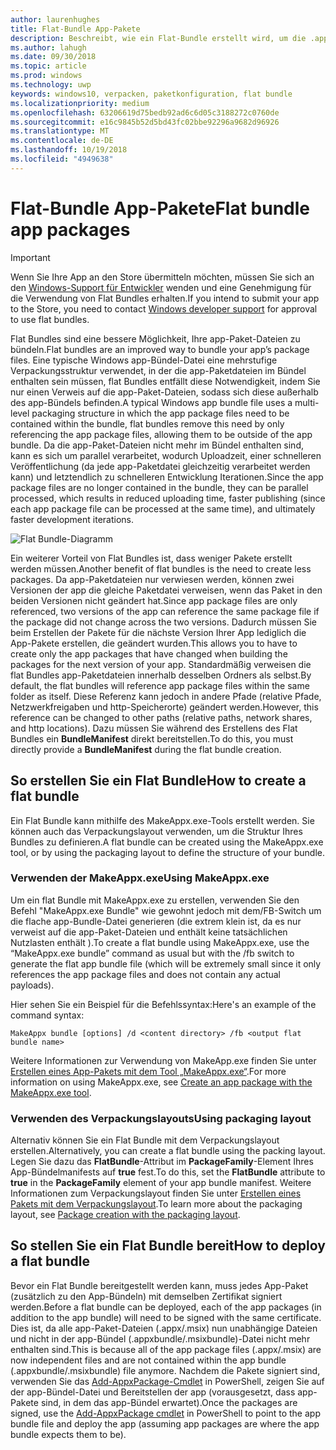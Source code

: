 ```yaml
---
author: laurenhughes
title: Flat-Bundle App-Pakete
description: Beschreibt, wie ein Flat-Bundle erstellt wird, um die .appx-Paketdateien Ihrer App mit Verweisen auf App-Pakete zu bündeln.
ms.author: lahugh
ms.date: 09/30/2018
ms.topic: article
ms.prod: windows
ms.technology: uwp
keywords: windows10, verpacken, paketkonfiguration, flat bundle
ms.localizationpriority: medium
ms.openlocfilehash: 63206619d75bedb92ad6c6d05c3188272c0760de
ms.sourcegitcommit: e16c9845b52d5bd43fc02bbe92296a9682d96926
ms.translationtype: MT
ms.contentlocale: de-DE
ms.lasthandoff: 10/19/2018
ms.locfileid: "4949638"
---
```

# <a name="flat-bundle-app-packages"></a><span data-ttu-id="77801-104">Flat-Bundle App-Pakete</span><span class="sxs-lookup"><span data-stu-id="77801-104">Flat bundle app packages</span></span> 

> [!IMPORTANT]
> <span data-ttu-id="77801-105">Wenn Sie Ihre App an den Store übermitteln möchten, müssen Sie sich an den [Windows-Support für Entwickler](https://developer.microsoft.com/windows/support) wenden und eine Genehmigung für die Verwendung von Flat Bundles erhalten.</span><span class="sxs-lookup"><span data-stu-id="77801-105">If you intend to submit your app to the Store, you need to contact [Windows developer support](https://developer.microsoft.com/windows/support) for approval to use flat bundles.</span></span>

<span data-ttu-id="77801-106">Flat Bundles sind eine bessere Möglichkeit, Ihre app-Paket-Dateien zu bündeln.</span><span class="sxs-lookup"><span data-stu-id="77801-106">Flat bundles are an improved way to bundle your app’s package files.</span></span> <span data-ttu-id="77801-107">Eine typische Windows app-Bündel-Datei eine mehrstufige Verpackungsstruktur verwendet, in der die app-Paketdateien im Bündel enthalten sein müssen, flat Bundles entfällt diese Notwendigkeit, indem Sie nur einen Verweis auf die app-Paket-Dateien, sodass sich diese außerhalb des app-Bündels befinden.</span><span class="sxs-lookup"><span data-stu-id="77801-107">A typical Windows app bundle file uses a multi-level packaging structure in which the app package files need to be contained within the bundle, flat bundles remove this need by only referencing the app package files, allowing them to be outside of the app bundle.</span></span> <span data-ttu-id="77801-108">Da die app-Paket-Dateien nicht mehr im Bündel enthalten sind, kann es sich um parallel verarbeitet, wodurch Uploadzeit, einer schnelleren Veröffentlichung (da jede app-Paketdatei gleichzeitig verarbeitet werden kann) und letztendlich zu schnelleren Entwicklung Iterationen.</span><span class="sxs-lookup"><span data-stu-id="77801-108">Since the app package files are no longer contained in the bundle, they can be parallel processed, which results in reduced uploading time, faster publishing (since each app package file can be processed at the same time), and ultimately faster development iterations.</span></span>

![Flat Bundle-Diagramm](images/bundle-combined.png)

<span data-ttu-id="77801-110">Ein weiterer Vorteil von Flat Bundles ist, dass weniger Pakete erstellt werden müssen.</span><span class="sxs-lookup"><span data-stu-id="77801-110">Another benefit of flat bundles is the need to create less packages.</span></span> <span data-ttu-id="77801-111">Da app-Paketdateien nur verwiesen werden, können zwei Versionen der app die gleiche Paketdatei verweisen, wenn das Paket in den beiden Versionen nicht geändert hat.</span><span class="sxs-lookup"><span data-stu-id="77801-111">Since app package files are only referenced, two versions of the app can reference the same package file if the package did not change across the two versions.</span></span> <span data-ttu-id="77801-112">Dadurch müssen Sie beim Erstellen der Pakete für die nächste Version Ihrer App lediglich die App-Pakete erstellen, die geändert wurden.</span><span class="sxs-lookup"><span data-stu-id="77801-112">This allows you to have to create only the app packages that have changed when building the packages for the next version of your app.</span></span>
<span data-ttu-id="77801-113">Standardmäßig verweisen die flat Bundles app-Paketdateien innerhalb desselben Ordners als selbst.</span><span class="sxs-lookup"><span data-stu-id="77801-113">By default, the flat bundles will reference app package files within the same folder as itself.</span></span> <span data-ttu-id="77801-114">Diese Referenz kann jedoch in andere Pfade (relative Pfade, Netzwerkfreigaben und http-Speicherorte) geändert werden.</span><span class="sxs-lookup"><span data-stu-id="77801-114">However, this reference can be changed to other paths (relative paths, network shares, and http locations).</span></span> <span data-ttu-id="77801-115">Dazu müssen Sie während des Erstellens des Flat Bundles ein **BundleManifest** direkt bereitstellen.</span><span class="sxs-lookup"><span data-stu-id="77801-115">To do this, you must directly provide a **BundleManifest** during the flat bundle creation.</span></span> 

## <a name="how-to-create-a-flat-bundle"></a><span data-ttu-id="77801-116">So erstellen Sie ein Flat Bundle</span><span class="sxs-lookup"><span data-stu-id="77801-116">How to create a flat bundle</span></span>

<span data-ttu-id="77801-117">Ein Flat Bundle kann mithilfe des MakeAppx.exe-Tools erstellt werden. Sie können auch das Verpackungslayout verwenden, um die Struktur Ihres Bundles zu definieren.</span><span class="sxs-lookup"><span data-stu-id="77801-117">A flat bundle can be created using the MakeAppx.exe tool, or by using the packaging layout to define the structure of your bundle.</span></span>

### <a name="using-makeappxexe"></a><span data-ttu-id="77801-118">Verwenden der MakeAppx.exe</span><span class="sxs-lookup"><span data-stu-id="77801-118">Using MakeAppx.exe</span></span>
<span data-ttu-id="77801-119">Um ein flat Bundle mit MakeAppx.exe zu erstellen, verwenden Sie den Befehl "MakeAppx.exe Bundle" wie gewohnt jedoch mit dem/FB-Switch um die flache app-Bundle-Datei generieren (die extrem klein ist, da es nur verweist auf die app-Paket-Dateien und enthält keine tatsächlichen Nutzlasten enthält ).</span><span class="sxs-lookup"><span data-stu-id="77801-119">To create a flat bundle using MakeAppx.exe, use the “MakeAppx.exe bundle” command as usual but with the /fb switch to generate the flat app bundle file (which will be extremely small since it only references the app package files and does not contain any actual payloads).</span></span> 

<span data-ttu-id="77801-120">Hier sehen Sie ein Beispiel für die Befehlssyntax:</span><span class="sxs-lookup"><span data-stu-id="77801-120">Here's an example of the command syntax:</span></span>

```syntax
MakeAppx bundle [options] /d <content directory> /fb <output flat bundle name>
```

<span data-ttu-id="77801-121">Weitere Informationen zur Verwendung von MakeApp.exe finden Sie unter [Erstellen eines App-Pakets mit dem Tool „MakeAppx.exe“](https://docs.microsoft.com/windows/uwp/packaging/create-app-package-with-makeappx-tool).</span><span class="sxs-lookup"><span data-stu-id="77801-121">For more information on using MakeAppx.exe, see [Create an app package with the MakeAppx.exe tool](https://docs.microsoft.com/windows/uwp/packaging/create-app-package-with-makeappx-tool).</span></span>

### <a name="using-packaging-layout"></a><span data-ttu-id="77801-122">Verwenden des Verpackungslayouts</span><span class="sxs-lookup"><span data-stu-id="77801-122">Using packaging layout</span></span>
<span data-ttu-id="77801-123">Alternativ können Sie ein Flat Bundle mit dem Verpackungslayout erstellen.</span><span class="sxs-lookup"><span data-stu-id="77801-123">Alternatively, you can create a flat bundle using the packing layout.</span></span> <span data-ttu-id="77801-124">Legen Sie dazu das **FlatBundle**-Attribut im **PackageFamily**-Element Ihres App-Bündelmanifests auf **true** fest.</span><span class="sxs-lookup"><span data-stu-id="77801-124">To do this, set the **FlatBundle** attribute to **true** in the **PackageFamily** element of your app bundle manifest.</span></span> <span data-ttu-id="77801-125">Weitere Informationen zum Verpackungslayout finden Sie unter [Erstellen eines Pakets mit dem Verpackungslayout](packaging-layout.md).</span><span class="sxs-lookup"><span data-stu-id="77801-125">To learn more about the packaging layout, see [Package creation with the packaging layout](packaging-layout.md).</span></span>

## <a name="how-to-deploy-a-flat-bundle"></a><span data-ttu-id="77801-126">So stellen Sie ein Flat Bundle bereit</span><span class="sxs-lookup"><span data-stu-id="77801-126">How to deploy a flat bundle</span></span> 
<span data-ttu-id="77801-127">Bevor ein Flat Bundle bereitgestellt werden kann, muss jedes App-Paket (zusätzlich zu den App-Bündeln) mit demselben Zertifikat signiert werden.</span><span class="sxs-lookup"><span data-stu-id="77801-127">Before a flat bundle can be deployed, each of the app packages (in addition to the app bundle) will need to be signed with the same certificate.</span></span> <span data-ttu-id="77801-128">Dies ist, da alle app-Paket-Dateien (.appx/.msix) nun unabhängige Dateien und nicht in der app-Bündel (.appxbundle/.msixbundle)-Datei nicht mehr enthalten sind.</span><span class="sxs-lookup"><span data-stu-id="77801-128">This is because all of the app package files (.appx/.msix) are now independent files and are not contained within the app bundle (.appxbundle/.msixbundle) file anymore.</span></span> <span data-ttu-id="77801-129">Nachdem die Pakete signiert sind, verwenden Sie das [Add-AppxPackage-Cmdlet](https://docs.microsoft.com/powershell/module/appx/add-appxpackage?view=win10-ps) in PowerShell, zeigen Sie auf der app-Bündel-Datei und Bereitstellen der app (vorausgesetzt, dass app-Pakete sind, in dem das app-Bündel erwartet).</span><span class="sxs-lookup"><span data-stu-id="77801-129">Once the packages are signed, use the [Add-AppxPackage cmdlet](https://docs.microsoft.com/powershell/module/appx/add-appxpackage?view=win10-ps) in PowerShell to point to the app bundle file and deploy the app (assuming app packages are where the app bundle expects them to be).</span></span> 